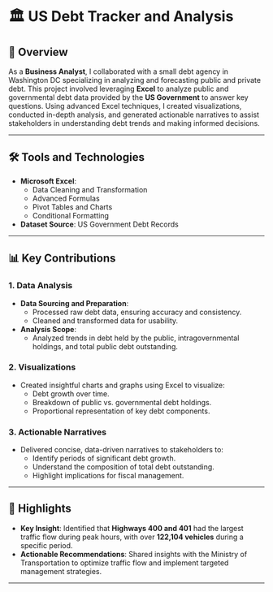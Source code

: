 # 🏛️ US Debt Tracker and Analysis

## 📌 Overview
As a **Business Analyst**, I collaborated with a small debt agency in Washington DC specializing in analyzing and forecasting public and private debt. This project involved leveraging **Excel** to analyze public and governmental debt data provided by the **US Government** to answer key questions. Using advanced Excel techniques, I created visualizations, conducted in-depth analysis, and generated actionable narratives to assist stakeholders in understanding debt trends and making informed decisions.

---

## 🛠 Tools and Technologies
- **Microsoft Excel**:
  - Data Cleaning and Transformation
  - Advanced Formulas
  - Pivot Tables and Charts
  - Conditional Formatting
- **Dataset Source**: US Government Debt Records

---

## 📊 Key Contributions

### 1. **Data Analysis**
- **Data Sourcing and Preparation**:
  - Processed raw debt data, ensuring accuracy and consistency.
  - Cleaned and transformed data for usability.
- **Analysis Scope**:
  - Analyzed trends in debt held by the public, intragovernmental holdings, and total public debt outstanding.

### 2. **Visualizations**
- Created insightful charts and graphs using Excel to visualize:
  - Debt growth over time.
  - Breakdown of public vs. governmental debt holdings.
  - Proportional representation of key debt components.
  
### 3. **Actionable Narratives**
- Delivered concise, data-driven narratives to stakeholders to:
  - Identify periods of significant debt growth.
  - Understand the composition of total debt outstanding.
  - Highlight implications for fiscal management.

---

## 🌟 Highlights
- **Key Insight**: Identified that **Highways 400 and 401** had the largest traffic flow during peak hours, with over **122,104 vehicles** during a specific period.
- **Actionable Recommendations**: Shared insights with the Ministry of Transportation to optimize traffic flow and implement targeted management strategies.

---

